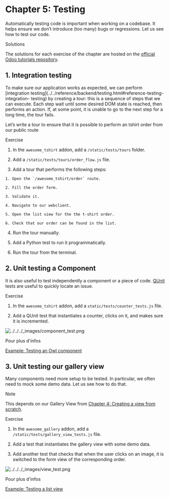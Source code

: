 # Chapter 5: Testing

Automatically testing code is important when working on a codebase. It helps
ensure we don’t introduce (too many) bugs or regressions. Let us see how to
test our code.

Solutions

The solutions for each exercise of the chapter are hosted on the [official
Odoo tutorials
repository](https://github.com/odoo/tutorials/commits/16.0-solutions).

## 1\. Integration testing

To make sure our application works as expected, we can perform [integration
testing](../../reference/backend/testing.html#reference-testing-integration-
testing) by creating a tour: this is a sequence of steps that we can execute.
Each step wait until some desired DOM state is reached, then performs an
action. If, at some point, it is unable to go to the next step for a long
time, the tour fails.

Let’s write a tour to ensure that it is possible to perform an tshirt order
from our public route

Exercise

  1. In the `awesome_tshirt` addon, add a `/static/tests/tours` folder.

  2. Add a `/static/tests/tours/order_flow.js` file.

  3. Add a tour that performs the following steps:

    1. Open the `/awesome_tshirt/order` route.

    2. Fill the order form.

    3. Validate it.

    4. Navigate to our webclient.

    5. Open the list view for the the t-shirt order.

    6. Check that our order can be found in the list.

  4. Run the tour manually.

  5. Add a Python test to run it programmatically.

  6. Run the tour from the terminal.

## 2\. Unit testing a Component

It is also useful to test independently a component or a piece of code.
[QUnit](../../reference/backend/testing.html#reference-testing-qunit) tests
are useful to quickly locate an issue.

Exercise

  1. In the `awesome_tshirt` addon, add a `static/tests/counter_tests.js` file.

  2. Add a QUnit test that instantiates a counter, clicks on it, and makes sure it is incremented.

![../../../_images/component_test.png](../../../_images/component_test.png)

Pour plus d'infos

[Example: Testing an Owl
component](https://github.com/odoo/odoo/blob/16.0/addons/web/static/tests/core/checkbox_tests.js)

## 3\. Unit testing our gallery view

Many components need more setup to be tested. In particular, we often need to
mock some demo data. Let us see how to do that.

Note

This depends on our Gallery View from [Chapter 4: Creating a view from
scratch](04_creating_view_from_scratch.html).

Exercise

  1. In the `awesome_gallery` addon, add a `/static/tests/gallery_view_tests.js` file.

  2. Add a test that instantiates the gallery view with some demo data.

  3. Add another test that checks that when the user clicks on an image, it is switched to the form view of the corresponding order.

![../../../_images/view_test.png](../../../_images/view_test.png)

Pour plus d'infos

[Example: Testing a list
view](https://github.com/odoo/odoo/blob/16.0/addons/web/static/tests/views/list_view_tests.js)

